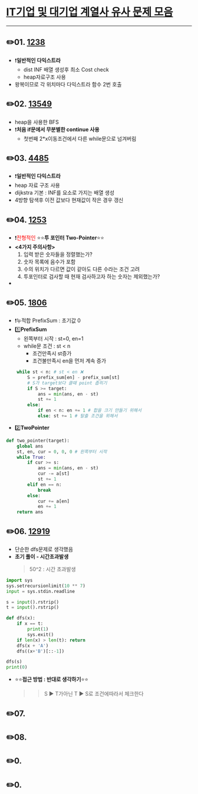 # [IT기업 및 대기업 계열사 유사 문제 모음](https://www.acmicpc.net/workbook/view/8708)

---

## ✏️01. [1238](https://www.acmicpc.net/problem/1238)

- ❗️**일반적인 다익스트라**
  - dist INF 배열 생성후 최소 Cost check
  - heap자료구조 사용
- 왕복이므로 각 위치마다 다익스트라 함수 2번 호출

## ✏️02. [13549](https://www.acmicpc.net/problem/13549)

- heap을 사용한 BFS
- ❗️**처음 if문에서 무분별한 continue 사용**
  - 첫번째 2\*x이동조건에서 다른 while문으로 넘겨버림

## ✏️03. [4485](https://www.acmicpc.net/problem/4485)

- ❗️**일반적인 다익스트라**
- heap 자료 구조 사용
- dijkstra 기본 : INF를 요소로 가지는 배열 생성
- 4방향 탐색후 이전 값보다 현재값이 작은 경우 갱신

## ✏️04. [1253](https://www.acmicpc.net/problem/1253)

- ❗️<span style="color:red">전형적인 </span>⭐️⭐️**투 포인터 Two-Pointer**⭐️⭐️
- **<4가지 주의사항>**
  1. 입력 받은 숫자들을 정렬했는가?
  2. 숫자 목록에 음수가 포함
  3. 수의 위치가 다르면 값이 같아도 다른 수라는 조건 고려
  4. 투포인터로 검사할 때 현재 검사하고자 하는 숫자는 제외했는가?
-

## ✏️05. [1806](https://www.acmicpc.net/problem/1806)

- ❗️누적합 PrefixSum : 초기값 0
- 1️⃣**PrefixSum**
  - 왼쪽부터 시작 : st=0, en=1
  - while문 조건 : st < n
    - 조건만족시 st증가
    - 조건불만족시 en을 먼저 계속 증가

```python
    while st < n: # st < en ❌
        S = prefix_sum[en] - prefix_sum[st]
        # S가 target보다 클때 point 좁히기
        if S >= target:
            ans = min(ans, en - st)
            st += 1
        else:
            if en < n: en += 1 # 합을 크기 만들기 위해서
            else: st += 1 # 탈출 조건을 위해서
```

- 2️⃣**TwoPointer**

```python
def two_pointer(target):
    global ans
    st, en, cur = 0, 0, 0 # 왼쪽부터 시작
    while True:
        if cur >= s:
            ans = min(ans, en - st)
            cur -= a[st]
            st += 1
        elif en == n:
            break
        else:
            cur += a[en]
            en += 1
    return ans
```

## ✏️06. [12919](https://www.acmicpc.net/problem/12919)

- 단순한 dfs문제로 생각했음
- **초기 풀이 - 시간초과발생**
  > 50^2 : 시간 초과발생

```python
import sys
sys.setrecursionlimit(10 ** 7)
input = sys.stdin.readline

s = input().rstrip()
t = input().rstrip()

def dfs(x):
    if x == t:
        print(1)
        sys.exit()
    if len(x) > len(t): return
    dfs(x + 'A')
    dfs((x+'B')[::-1])

dfs(s)
print(0)
```

- ⭐️⭐️**접근 방법 : 반대로 생각하기**⭐️⭐️
  > > S ▶️ T가아닌
  > > T ▶️ S로 조건에따라서 체크한다

## ✏️07. [](https://www.acmicpc.net/problem/)

## ✏️08. [](https://www.acmicpc.net/problem/)

## ✏️0. [](https://www.acmicpc.net/problem/)

## ✏️0. [](https://www.acmicpc.net/problem/)
